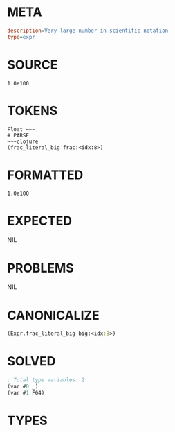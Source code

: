 # META
~~~ini
description=Very large number in scientific notation
type=expr
~~~
# SOURCE
~~~roc
1.0e100
~~~
# TOKENS
~~~text
Float ~~~
# PARSE
~~~clojure
(frac_literal_big frac:<idx:8>)
~~~
# FORMATTED
~~~roc
1.0e100
~~~
# EXPECTED
NIL
# PROBLEMS
NIL
# CANONICALIZE
~~~clojure
(Expr.frac_literal_big big:<idx:8>)
~~~
# SOLVED
~~~clojure
; Total type variables: 2
(var #0 _)
(var #1 F64)
~~~
# TYPES
~~~roc
~~~
